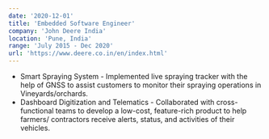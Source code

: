 ```yaml
---
date: '2020-12-01'
title: 'Embedded Software Engineer'
company: 'John Deere India'
location: 'Pune, India'
range: 'July 2015 - Dec 2020'
url: 'https://www.deere.co.in/en/index.html'
---
```


* Smart Spraying System - Implemented live spraying tracker with the help of GNSS to assist customers to monitor their spraying operations in Vineyards/orchards. 
* Dashboard Digitization and Telematics - Collaborated with cross-functional teams to develop a low-cost, feature-rich product to help farmers/ contractors receive alerts, status, and activities of their vehicles.
